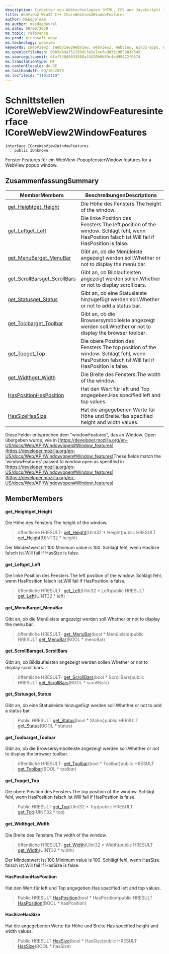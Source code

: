 ```yaml
---
description: Einbetten von Webtechnologien (HTML, CSS und JavaScript) in ihre systemeigenen Anwendungen mit dem Microsoft Edge WebView2-Steuerelement
title: WebView2 Win32 C++ ICoreWebView2WindowFeatures
author: MSEdgeTeam
ms.author: msedgedevrel
ms.date: 09/09/2020
ms.topic: reference
ms.prod: microsoft-edge
ms.technology: webview
keywords: IWebView2, IWebView2WebView, webview2, WebView, Win32-apps, Win32, Edge, ICoreWebView2, ICoreWebView2Controller, Browser-Steuerelement, Edge-HTML, ICoreWebView2WindowFeatures
ms.openlocfilehash: 90b5a09a752250dc342e7eefad031c9b5b83d345
ms.sourcegitcommit: 0faf538d5033508af4320b9b89c4ed99872f0574
ms.translationtype: MT
ms.contentlocale: de-DE
ms.lasthandoff: 09/10/2020
ms.locfileid: "11012119"
---
```

# <span data-ttu-id="a82b3-104">Schnittstellen ICoreWebView2WindowFeatures</span><span class="sxs-lookup"><span data-stu-id="a82b3-104">interface ICoreWebView2WindowFeatures</span></span> 

```
interface ICoreWebView2WindowFeatures
  : public IUnknown
```

<span data-ttu-id="a82b3-105">Fenster Features für ein WebView-Popupfenster</span><span class="sxs-lookup"><span data-stu-id="a82b3-105">Window features for a WebView popup window.</span></span>

## <span data-ttu-id="a82b3-106">Zusammenfassung</span><span class="sxs-lookup"><span data-stu-id="a82b3-106">Summary</span></span>

 <span data-ttu-id="a82b3-107">Member</span><span class="sxs-lookup"><span data-stu-id="a82b3-107">Members</span></span>                        | <span data-ttu-id="a82b3-108">Beschreibungen</span><span class="sxs-lookup"><span data-stu-id="a82b3-108">Descriptions</span></span>
--------------------------------|---------------------------------------------
[<span data-ttu-id="a82b3-109">get_Height</span><span class="sxs-lookup"><span data-stu-id="a82b3-109">get_Height</span></span>](#get_height) | <span data-ttu-id="a82b3-110">Die Höhe des Fensters.</span><span class="sxs-lookup"><span data-stu-id="a82b3-110">The height of the window.</span></span>
[<span data-ttu-id="a82b3-111">get_Left</span><span class="sxs-lookup"><span data-stu-id="a82b3-111">get_Left</span></span>](#get_left) | <span data-ttu-id="a82b3-112">Die linke Position des Fensters.</span><span class="sxs-lookup"><span data-stu-id="a82b3-112">The left position of the window.</span></span> <span data-ttu-id="a82b3-113">Schlägt fehl, wenn HasPosition falsch ist.</span><span class="sxs-lookup"><span data-stu-id="a82b3-113">Will fail if HasPosition is false.</span></span>
[<span data-ttu-id="a82b3-114">get_MenuBar</span><span class="sxs-lookup"><span data-stu-id="a82b3-114">get_MenuBar</span></span>](#get_menubar) | <span data-ttu-id="a82b3-115">Gibt an, ob die Menüleiste angezeigt werden soll.</span><span class="sxs-lookup"><span data-stu-id="a82b3-115">Whether or not to display the menu bar.</span></span>
[<span data-ttu-id="a82b3-116">get_ScrollBars</span><span class="sxs-lookup"><span data-stu-id="a82b3-116">get_ScrollBars</span></span>](#get_scrollbars) | <span data-ttu-id="a82b3-117">Gibt an, ob Bildlaufleisten angezeigt werden sollen.</span><span class="sxs-lookup"><span data-stu-id="a82b3-117">Whether or not to display scroll bars.</span></span>
[<span data-ttu-id="a82b3-118">get_Status</span><span class="sxs-lookup"><span data-stu-id="a82b3-118">get_Status</span></span>](#get_status) | <span data-ttu-id="a82b3-119">Gibt an, ob eine Statusleiste hinzugefügt werden soll.</span><span class="sxs-lookup"><span data-stu-id="a82b3-119">Whether or not to add a status bar.</span></span>
[<span data-ttu-id="a82b3-120">get_Toolbar</span><span class="sxs-lookup"><span data-stu-id="a82b3-120">get_Toolbar</span></span>](#get_toolbar) | <span data-ttu-id="a82b3-121">Gibt an, ob die Browsersymbolleiste angezeigt werden soll.</span><span class="sxs-lookup"><span data-stu-id="a82b3-121">Whether or not to display the browser toolbar.</span></span>
[<span data-ttu-id="a82b3-122">get_Top</span><span class="sxs-lookup"><span data-stu-id="a82b3-122">get_Top</span></span>](#get_top) | <span data-ttu-id="a82b3-123">Die obere Position des Fensters.</span><span class="sxs-lookup"><span data-stu-id="a82b3-123">The top position of the window.</span></span> <span data-ttu-id="a82b3-124">Schlägt fehl, wenn HasPosition falsch ist.</span><span class="sxs-lookup"><span data-stu-id="a82b3-124">Will fail if HasPosition is false.</span></span>
[<span data-ttu-id="a82b3-125">get_Width</span><span class="sxs-lookup"><span data-stu-id="a82b3-125">get_Width</span></span>](#get_width) | <span data-ttu-id="a82b3-126">Die Breite des Fensters.</span><span class="sxs-lookup"><span data-stu-id="a82b3-126">The width of the window.</span></span>
[<span data-ttu-id="a82b3-127">HasPosition</span><span class="sxs-lookup"><span data-stu-id="a82b3-127">HasPosition</span></span>](#hasposition) | <span data-ttu-id="a82b3-128">Hat den Wert für left und Top angegeben.</span><span class="sxs-lookup"><span data-stu-id="a82b3-128">Has specified left and top values.</span></span>
[<span data-ttu-id="a82b3-129">HasSize</span><span class="sxs-lookup"><span data-stu-id="a82b3-129">HasSize</span></span>](#hassize) | <span data-ttu-id="a82b3-130">Hat die angegebenen Werte für Höhe und Breite.</span><span class="sxs-lookup"><span data-stu-id="a82b3-130">Has specified height and width values.</span></span>

<span data-ttu-id="a82b3-131">Diese Felder entsprechen dem "windowFeatures", das an Window. Open übergeben wurde, wie in [https://developer.mozilla.org/en-US/docs/Web/API/Window/open#Window_features](https://developer.mozilla.org/en-US/docs/Web/API/Window/open#Window_features)</span><span class="sxs-lookup"><span data-stu-id="a82b3-131">These fields match the 'windowFeatures' passed to window.open as specified in [https://developer.mozilla.org/en-US/docs/Web/API/Window/open#Window_features](https://developer.mozilla.org/en-US/docs/Web/API/Window/open#Window_features)</span></span>

## <span data-ttu-id="a82b3-132">Member</span><span class="sxs-lookup"><span data-stu-id="a82b3-132">Members</span></span>

#### <span data-ttu-id="a82b3-133">get_Height</span><span class="sxs-lookup"><span data-stu-id="a82b3-133">get_Height</span></span> 

<span data-ttu-id="a82b3-134">Die Höhe des Fensters.</span><span class="sxs-lookup"><span data-stu-id="a82b3-134">The height of the window.</span></span>

> <span data-ttu-id="a82b3-135">öffentliche HRESULT- [get_Height](#get_height)(UInt32 \* Height)</span><span class="sxs-lookup"><span data-stu-id="a82b3-135">public HRESULT [get_Height](#get_height)(UINT32 \* height)</span></span>

<span data-ttu-id="a82b3-136">Der Mindestwert ist 100.</span><span class="sxs-lookup"><span data-stu-id="a82b3-136">Minimum value is 100.</span></span> <span data-ttu-id="a82b3-137">Schlägt fehl, wenn HasSize falsch ist.</span><span class="sxs-lookup"><span data-stu-id="a82b3-137">Will fail if HasSize is false.</span></span>

#### <span data-ttu-id="a82b3-138">get_Left</span><span class="sxs-lookup"><span data-stu-id="a82b3-138">get_Left</span></span> 

<span data-ttu-id="a82b3-139">Die linke Position des Fensters.</span><span class="sxs-lookup"><span data-stu-id="a82b3-139">The left position of the window.</span></span> <span data-ttu-id="a82b3-140">Schlägt fehl, wenn HasPosition falsch ist.</span><span class="sxs-lookup"><span data-stu-id="a82b3-140">Will fail if HasPosition is false.</span></span>

> <span data-ttu-id="a82b3-141">öffentliche HRESULT- [get_Left](#get_left)(UInt32 \* Left)</span><span class="sxs-lookup"><span data-stu-id="a82b3-141">public HRESULT [get_Left](#get_left)(UINT32 \* left)</span></span>

#### <span data-ttu-id="a82b3-142">get_MenuBar</span><span class="sxs-lookup"><span data-stu-id="a82b3-142">get_MenuBar</span></span> 

<span data-ttu-id="a82b3-143">Gibt an, ob die Menüleiste angezeigt werden soll.</span><span class="sxs-lookup"><span data-stu-id="a82b3-143">Whether or not to display the menu bar.</span></span>

> <span data-ttu-id="a82b3-144">öffentliche HRESULT- [get_MenuBar](#get_menubar)(bool \* Menüleiste)</span><span class="sxs-lookup"><span data-stu-id="a82b3-144">public HRESULT [get_MenuBar](#get_menubar)(BOOL \* menuBar)</span></span>

#### <span data-ttu-id="a82b3-145">get_ScrollBars</span><span class="sxs-lookup"><span data-stu-id="a82b3-145">get_ScrollBars</span></span> 

<span data-ttu-id="a82b3-146">Gibt an, ob Bildlaufleisten angezeigt werden sollen.</span><span class="sxs-lookup"><span data-stu-id="a82b3-146">Whether or not to display scroll bars.</span></span>

> <span data-ttu-id="a82b3-147">öffentliche HRESULT- [get_ScrollBars](#get_scrollbars)(bool \* ScrollBars)</span><span class="sxs-lookup"><span data-stu-id="a82b3-147">public HRESULT [get_ScrollBars](#get_scrollbars)(BOOL \* scrollBars)</span></span>

#### <span data-ttu-id="a82b3-148">get_Status</span><span class="sxs-lookup"><span data-stu-id="a82b3-148">get_Status</span></span> 

<span data-ttu-id="a82b3-149">Gibt an, ob eine Statusleiste hinzugefügt werden soll.</span><span class="sxs-lookup"><span data-stu-id="a82b3-149">Whether or not to add a status bar.</span></span>

> <span data-ttu-id="a82b3-150">Public HRESULT [get_Status](#get_status)(bool \* Status)</span><span class="sxs-lookup"><span data-stu-id="a82b3-150">public HRESULT [get_Status](#get_status)(BOOL \* status)</span></span>

#### <span data-ttu-id="a82b3-151">get_Toolbar</span><span class="sxs-lookup"><span data-stu-id="a82b3-151">get_Toolbar</span></span> 

<span data-ttu-id="a82b3-152">Gibt an, ob die Browsersymbolleiste angezeigt werden soll.</span><span class="sxs-lookup"><span data-stu-id="a82b3-152">Whether or not to display the browser toolbar.</span></span>

> <span data-ttu-id="a82b3-153">öffentliche HRESULT- [get_Toolbar](#get_toolbar)(bool \* Toolbar)</span><span class="sxs-lookup"><span data-stu-id="a82b3-153">public HRESULT [get_Toolbar](#get_toolbar)(BOOL \* toolbar)</span></span>

#### <span data-ttu-id="a82b3-154">get_Top</span><span class="sxs-lookup"><span data-stu-id="a82b3-154">get_Top</span></span> 

<span data-ttu-id="a82b3-155">Die obere Position des Fensters.</span><span class="sxs-lookup"><span data-stu-id="a82b3-155">The top position of the window.</span></span> <span data-ttu-id="a82b3-156">Schlägt fehl, wenn HasPosition falsch ist.</span><span class="sxs-lookup"><span data-stu-id="a82b3-156">Will fail if HasPosition is false.</span></span>

> <span data-ttu-id="a82b3-157">Public HRESULT [get_Top](#get_top)(UInt32 \* Top)</span><span class="sxs-lookup"><span data-stu-id="a82b3-157">public HRESULT [get_Top](#get_top)(UINT32 \* top)</span></span>

#### <span data-ttu-id="a82b3-158">get_Width</span><span class="sxs-lookup"><span data-stu-id="a82b3-158">get_Width</span></span> 

<span data-ttu-id="a82b3-159">Die Breite des Fensters.</span><span class="sxs-lookup"><span data-stu-id="a82b3-159">The width of the window.</span></span>

> <span data-ttu-id="a82b3-160">öffentliche HRESULT- [get_Width](#get_width)(UInt32 \* Width)</span><span class="sxs-lookup"><span data-stu-id="a82b3-160">public HRESULT [get_Width](#get_width)(UINT32 \* width)</span></span>

<span data-ttu-id="a82b3-161">Der Mindestwert ist 100.</span><span class="sxs-lookup"><span data-stu-id="a82b3-161">Minimum value is 100.</span></span> <span data-ttu-id="a82b3-162">Schlägt fehl, wenn HasSize falsch ist.</span><span class="sxs-lookup"><span data-stu-id="a82b3-162">Will fail if HasSize is false.</span></span>

#### <span data-ttu-id="a82b3-163">HasPosition</span><span class="sxs-lookup"><span data-stu-id="a82b3-163">HasPosition</span></span> 

<span data-ttu-id="a82b3-164">Hat den Wert für left und Top angegeben.</span><span class="sxs-lookup"><span data-stu-id="a82b3-164">Has specified left and top values.</span></span>

> <span data-ttu-id="a82b3-165">Public HRESULT [HasPosition](#hasposition)(bool \* HasPosition)</span><span class="sxs-lookup"><span data-stu-id="a82b3-165">public HRESULT [HasPosition](#hasposition)(BOOL \* hasPosition)</span></span>

#### <span data-ttu-id="a82b3-166">HasSize</span><span class="sxs-lookup"><span data-stu-id="a82b3-166">HasSize</span></span> 

<span data-ttu-id="a82b3-167">Hat die angegebenen Werte für Höhe und Breite.</span><span class="sxs-lookup"><span data-stu-id="a82b3-167">Has specified height and width values.</span></span>

> <span data-ttu-id="a82b3-168">Public HRESULT [HasSize](#hassize)(bool \* HasSize)</span><span class="sxs-lookup"><span data-stu-id="a82b3-168">public HRESULT [HasSize](#hassize)(BOOL \* hasSize)</span></span>

